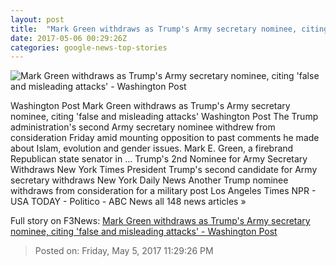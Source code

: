 ```yaml
---
layout: post
title:  "Mark Green withdraws as Trump's Army secretary nominee, citing 'false and misleading attacks' - Washington Post"
date: 2017-05-06 00:29:26Z
categories: google-news-top-stories
---
```


![Mark Green withdraws as Trump's Army secretary nominee, citing 'false and misleading attacks' - Washington Post](https://img.washingtonpost.com/rf/image_1484w/2010-2019/WashingtonPost/2017/04/21/Outlook/Images/AP_17104751709131.jpg)

Washington Post Mark Green withdraws as Trump's Army secretary nominee, citing 'false and misleading attacks' Washington Post The Trump administration's second Army secretary nominee withdrew from consideration Friday amid mounting opposition to past comments he made about Islam, evolution and gender issues. Mark E. Green, a firebrand Republican state senator in ... Trump's 2nd Nominee for Army Secretary Withdraws New York Times President Trump's second candidate for Army secretary withdraws New York Daily News Another Trump nominee withdraws from consideration for a military post Los Angeles Times NPR - USA TODAY - Politico - ABC News all 148 news articles »


Full story on F3News: [Mark Green withdraws as Trump's Army secretary nominee, citing 'false and misleading attacks' - Washington Post](http://www.f3nws.com/n/4TA4UJ)

> Posted on: Friday, May 5, 2017 11:29:26 PM
